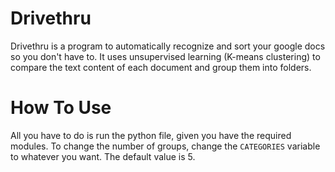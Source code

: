 # Drivethru
Drivethru is a program to automatically recognize and sort your google docs so you don't have to. It uses unsupervised learning (K-means clustering) to compare the text content of each document and group them into folders.

# How To Use
All you have to do is run the python file, given you have the required modules. To change the number of groups, change the `CATEGORIES` variable to whatever you want. The default value is 5.
